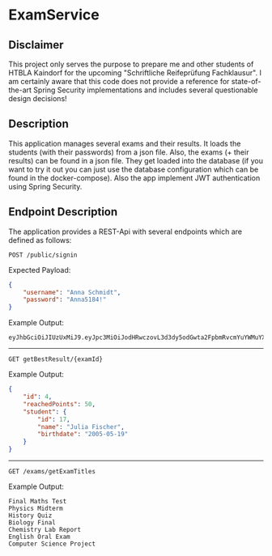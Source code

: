 # ExamService

## Disclaimer

This project only serves the purpose to prepare me and other students of HTBLA Kaindorf for the upcoming "Schriftliche Reifeprüfung Fachklausur".
I am certainly aware that this code does not provide a reference for state-of-the-art Spring Security implementations and includes several
questionable design decisions!

## Description

This application manages several exams and their results. It loads the students (with their passwords) from a json file. 
Also, the exams (+ their results) can be found in a json file. They get loaded into the database (if you want to try it out you can just use the database configuration which can be found in the docker-compose). 
Also the app implement JWT authentication using Spring Security. 

## Endpoint Description

The application provides a REST-Api with several endpoints which are defined as follows:

`POST /public/signin`

Expected Payload:
```json
{
    "username": "Anna Schmidt",
    "password": "Anna5184!"
}
```

Example Output:
```
eyJhbGciOiJIUzUxMiJ9.eyJpc3MiOiJodHRwczovL3d3dy5odGwta2FpbmRvcmYuYWMuYXQiLCJzdWIiOiJBbm5hIFNjaG1pZHQiLCJpYXQiOjE3NDY4MTk5NjIsImV4cCI6MTc0NjgyMTc2Mn0.uTg7f3ktEsjinUKCsAS76P6cOsUlEzalgeg8dtsXyjqHU42TEIjNqEy9Dp4YHqDDjurq6lM7elqUU_3yT4k2Mg
```
----------

`GET getBestResult/{examId}`

Example Output:

```json
{
    "id": 4,
    "reachedPoints": 50,
    "student": {
        "id": 17,
        "name": "Julia Fischer",
        "birthdate": "2005-05-19"
    }
}
```

-----

`GET /exams/getExamTitles`

Example Output:

```
Final Maths Test
Physics Midterm
History Quiz
Biology Final
Chemistry Lab Report
English Oral Exam
Computer Science Project
```



